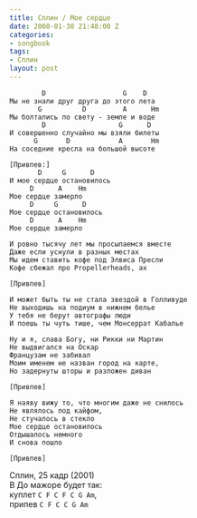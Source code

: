 ```yaml
---
title: Сплин / Мое сердце
date: 2008-01-30 21:48:00 Z
categories:
- songbook
tags:
- Сплин
layout: post
---
```


	        D                   G    D
	Мы не знали друг друга до этого лета
		   G          D         A      Hm
	Мы болтались по свету - земле и воде
			D                  G      D
	И совершенно случайно мы взяли билеты
		  G       D            A       Hm
	На соседние кресла на большой высоте
	
	[Привпев:]
		   D     G      D
	И мое сердце остановилось
		 D      A    Hm
	Мое сердце замерло
		 D     G      D
	Мое сердце остановилось
		 D      A    Hm
	Мое сердце замерло
	
	И ровно тысячу лет мы просыпаемся вместе
	Даже если уснули в разных местах
	Мы идем ставить кофе под Элвиса Пресли
	Кофе сбежал про Propellerheads, ах
	
	[Привпев]
	
	И может быть ты не стала звездой в Голливуде
	Не выходишь на подиум в нижнем белье
	У тебя не берут автографы люди
	И поешь ты чуть тише, чем Монсеррат Кабалье
	
	Ну и я, слава Богу, ни Рикки ни Мартин
	Не выдвигался на Оскар
	Французам не забивал
	Моим именем не назван город на карте,
	Но задернуты шторы и разложен диван
	
	[Привпев]
	
	Я наяву вижу то, что многим даже не снилось
	Не являлось под кайфом,
	Не стучалось в стекло
	Мое сердце остановилось
	Отдышалось немного
	И снова пошло
	
	[Привпев]

Сплин, 25 кадр (2001)  
В До мажоре будет так:  
куплет `C F C F C G Am`,  
припев `C F C C G Am`

